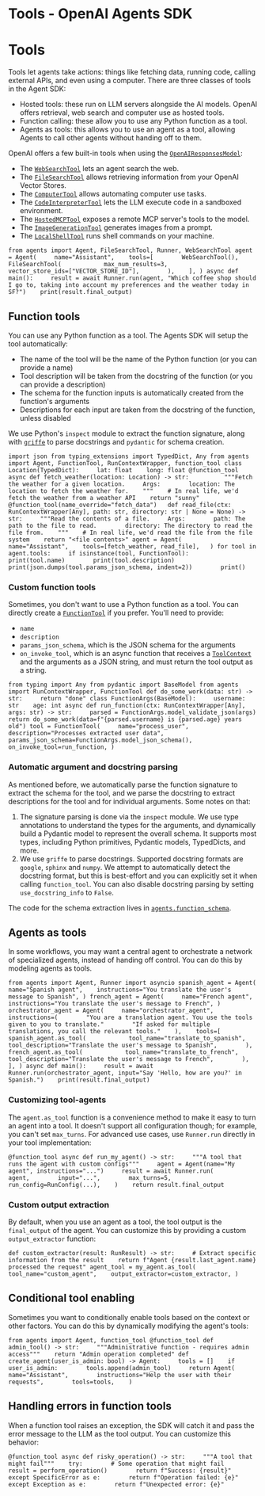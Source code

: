 # Tools - OpenAI Agents SDK

# Tools

Tools let agents take actions: things like fetching data, running code, calling external APIs, and even using a computer. There are three classes of tools in the Agent SDK:

*   Hosted tools: these run on LLM servers alongside the AI models. OpenAI offers retrieval, web search and computer use as hosted tools.
*   Function calling: these allow you to use any Python function as a tool.
*   Agents as tools: this allows you to use an agent as a tool, allowing Agents to call other agents without handing off to them.

OpenAI offers a few built-in tools when using the [`OpenAIResponsesModel`]():

*   The [`WebSearchTool`]() lets an agent search the web.
*   The [`FileSearchTool`]() allows retrieving information from your OpenAI Vector Stores.
*   The [`ComputerTool`]() allows automating computer use tasks.
*   The [`CodeInterpreterTool`]() lets the LLM execute code in a sandboxed environment.
*   The [`HostedMCPTool`]() exposes a remote MCP server's tools to the model.
*   The [`ImageGenerationTool`]() generates images from a prompt.
*   The [`LocalShellTool`]() runs shell commands on your machine.

`from agents import Agent, FileSearchTool, Runner, WebSearchTool agent = Agent(     name="Assistant",    tools=[        WebSearchTool(),        FileSearchTool(            max_num_results=3,            vector_store_ids=["VECTOR_STORE_ID"],        ),    ], ) async def main():     result = await Runner.run(agent, "Which coffee shop should I go to, taking into account my preferences and the weather today in SF?")    print(result.final_output)`

## Function tools

You can use any Python function as a tool. The Agents SDK will setup the tool automatically:

*   The name of the tool will be the name of the Python function (or you can provide a name)
*   Tool description will be taken from the docstring of the function (or you can provide a description)
*   The schema for the function inputs is automatically created from the function's arguments
*   Descriptions for each input are taken from the docstring of the function, unless disabled

We use Python's `inspect` module to extract the function signature, along with [`griffe`]() to parse docstrings and `pydantic` for schema creation.

`import json from typing_extensions import TypedDict, Any from agents import Agent, FunctionTool, RunContextWrapper, function_tool class Location(TypedDict):     lat: float    long: float @function_tool   async def fetch_weather(location: Location) -> str:          """Fetch the weather for a given location.     Args:        location: The location to fetch the weather for.    """    # In real life, we'd fetch the weather from a weather API    return "sunny" @function_tool(name_override="fetch_data")   def read_file(ctx: RunContextWrapper[Any], path: str, directory: str | None = None) -> str:     """Read the contents of a file.     Args:        path: The path to the file to read.        directory: The directory to read the file from.    """    # In real life, we'd read the file from the file system    return "<file contents>" agent = Agent(     name="Assistant",    tools=[fetch_weather, read_file],   ) for tool in agent.tools:     if isinstance(tool, FunctionTool):        print(tool.name)        print(tool.description)        print(json.dumps(tool.params_json_schema, indent=2))        print()`

### Custom function tools

Sometimes, you don't want to use a Python function as a tool. You can directly create a [`FunctionTool`]() if you prefer. You'll need to provide:

*   `name`
*   `description`
*   `params_json_schema`, which is the JSON schema for the arguments
*   `on_invoke_tool`, which is an async function that receives a [`ToolContext`]() and the arguments as a JSON string, and must return the tool output as a string.

`from typing import Any from pydantic import BaseModel from agents import RunContextWrapper, FunctionTool def do_some_work(data: str) -> str:     return "done" class FunctionArgs(BaseModel):     username: str    age: int async def run_function(ctx: RunContextWrapper[Any], args: str) -> str:     parsed = FunctionArgs.model_validate_json(args)    return do_some_work(data=f"{parsed.username} is {parsed.age} years old") tool = FunctionTool(     name="process_user",    description="Processes extracted user data",    params_json_schema=FunctionArgs.model_json_schema(),    on_invoke_tool=run_function, )`

### Automatic argument and docstring parsing

As mentioned before, we automatically parse the function signature to extract the schema for the tool, and we parse the docstring to extract descriptions for the tool and for individual arguments. Some notes on that:

1.  The signature parsing is done via the `inspect` module. We use type annotations to understand the types for the arguments, and dynamically build a Pydantic model to represent the overall schema. It supports most types, including Python primitives, Pydantic models, TypedDicts, and more.
2.  We use `griffe` to parse docstrings. Supported docstring formats are `google`, `sphinx` and `numpy`. We attempt to automatically detect the docstring format, but this is best-effort and you can explicitly set it when calling `function_tool`. You can also disable docstring parsing by setting `use_docstring_info` to `False`.

The code for the schema extraction lives in [`agents.function_schema`]().

## Agents as tools

In some workflows, you may want a central agent to orchestrate a network of specialized agents, instead of handing off control. You can do this by modeling agents as tools.

`from agents import Agent, Runner import asyncio spanish_agent = Agent(     name="Spanish agent",    instructions="You translate the user's message to Spanish", ) french_agent = Agent(     name="French agent",    instructions="You translate the user's message to French", ) orchestrator_agent = Agent(     name="orchestrator_agent",    instructions=(        "You are a translation agent. You use the tools given to you to translate."        "If asked for multiple translations, you call the relevant tools."    ),    tools=[        spanish_agent.as_tool(            tool_name="translate_to_spanish",            tool_description="Translate the user's message to Spanish",        ),        french_agent.as_tool(            tool_name="translate_to_french",            tool_description="Translate the user's message to French",        ),    ], ) async def main():     result = await Runner.run(orchestrator_agent, input="Say 'Hello, how are you?' in Spanish.")    print(result.final_output)`

### Customizing tool-agents

The `agent.as_tool` function is a convenience method to make it easy to turn an agent into a tool. It doesn't support all configuration though; for example, you can't set `max_turns`. For advanced use cases, use `Runner.run` directly in your tool implementation:

`@function_tool async def run_my_agent() -> str:     """A tool that runs the agent with custom configs"""     agent = Agent(name="My agent", instructions="...")     result = await Runner.run(        agent,        input="...",        max_turns=5,        run_config=RunConfig(...),    )    return result.final_output`

### Custom output extraction

By default, when you use an agent as a tool, the tool output is the `final_output` of the agent. You can customize this by providing a custom `output_extractor` function:

`def custom_extractor(result: RunResult) -> str:     # Extract specific information from the result    return f"Agent {result.last_agent.name} processed the request" agent_tool = my_agent.as_tool(     tool_name="custom_agent",    output_extractor=custom_extractor, )`

## Conditional tool enabling

Sometimes you want to conditionally enable tools based on the context or other factors. You can do this by dynamically modifying the agent's tools:

`from agents import Agent, function_tool @function_tool def admin_tool() -> str:     """Administrative function - requires admin access"""    return "Admin operation completed" def create_agent(user_is_admin: bool) -> Agent:     tools = []    if user_is_admin:        tools.append(admin_tool)     return Agent(        name="Assistant",        instructions="Help the user with their requests",        tools=tools,    )`

## Handling errors in function tools

When a function tool raises an exception, the SDK will catch it and pass the error message to the LLM as the tool output. You can customize this behavior:

`@function_tool async def risky_operation() -> str:     """A tool that might fail"""    try:        # Some operation that might fail        result = perform_operation()        return f"Success: {result}"    except SpecificError as e:        return f"Operation failed: {e}"    except Exception as e:        return f"Unexpected error: {e}"`

